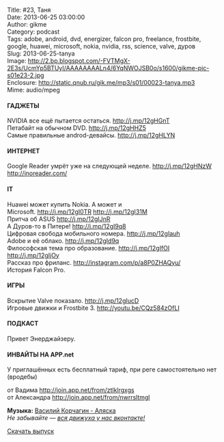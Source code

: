 Title: #23, Таня  
Date: 2013-06-25 03:00:00  
Author: gikme  
Category: podcast  
Tags: adobe, android, dvd, energizer, falcon pro, freelance, frostbite, google, huawei, microsoft, nokia, nvidia, rss, science, valve, дуров  
Slug: 2013-06-25-tanya  
Image: http://2.bp.blogspot.com/-FVTMgX-2E3s/UcmYp5BTUyI/AAAAAAAALn4/6YqNWOJSB0o/s1600/gikme-pic-s01e23-2.jpg  
Enclosure: http://static.qnub.ru/gik.me/mp3/s01/00023-tanya.mp3  
Mime: audio/mpeg

#### ГАДЖЕТЫ

NVIDIA все ещё пытается остаться. <http://j.mp/12gHGnT>  
Петабайт на обычном DVD. <http://j.mp/12gHHZ5>  
Самые правильные androd-девайсы. <http://j.mp/12gHLYN>

#### ИНТЕРНЕТ

Google Reader умрёт уже на следующей неделе. <http://j.mp/12gHNzW>  
<http://inoreader.com/>

#### IT

Huawei может купить Nokia. А может и  
Microsoft. <http://j.mp/12gI0TR> <http://j.mp/12gI31M>  
Притча об ASUS <http://j.mp/12gIJnR>  
А Дуров-то в Питере! <http://j.mp/12gI9q8>  
Цифровая свобода мобильного номера. <http://j.mp/12gIauh>  
Adobe и её облако. <http://j.mp/12gId9q>  
Философская тема про образование. <http://j.mp/12gIfOI>  
<http://j.mp/12gIjOy>  
Рассказ про фриланс. <http://instagram.com/p/a8P0ZHAQyu/>  
История Falcon Pro.

#### ИГРЫ

Вскрытие Valve показало. <http://j.mp/12gIucD>  
Игровые движки и Frostbite 3. <http://youtu.be/CQz584zOfLI>

#### ПОДКАСТ

Привет Энерджайзеру.

#### ИНВАЙТЫ НА APP.net

У приглашённых есть бесплатный тариф, при реге самостоятельно нет  
(вродебы)

от Вадима <http://join.app.net/from/ztlklrgxgs>   
от Александра <http://join.app.net/from/nwrrsltmgl> 

**Музыка:** [Василий Корчагин - Аляска](http://vk.com/bacc3)  
*Не забывайте — [вся движуха у нас вконтакте!](http://vk.com/gikme)*

[Скачать выпуск](http://static.qnub.ru/gik.me/mp3/s01/00023-tanya.mp3)

